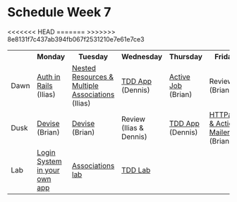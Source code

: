 # Schedule Week 7

<table>
  <tr>
    <th></th>
    <th>Monday</th>
    <th>Tuesday</th>
    <th>Wednesday</th>
    <th>Thursday</th>
    <th>Friday</th>
  </tr>
  <tr>
    <td>Dawn</td>
    <td><a href="https://github.com/sf-wdi-14/notes/blob/master/lectures/week-7/_1_monday/dawn/auth-in-rails.md">Auth in Rails</a> (Ilias)</td>
    <td><a href="https://github.com/sf-wdi-14/notes/blob/master/lectures/week-7/_2_tuesday/dawn/nested-resources-and-multiple-associations.md">Nested Resources & Multiple Associations</a> (Ilias)</td>
    <td><a href="https://github.com/sf-wdi-14/notes/blob/master/lectures/week-7/_3_wednesday/tdd-with-rspec.md">TDD App</a> (Dennis)</td>
    <td><a href="#">Active Job</a> (Brian)</td>
    <td>Review (Brian)</td>
  </tr>
  <tr>
    <td>Dusk</td>
<<<<<<< HEAD
    <td><a href="#">Devise</a> (Brian)</td>
=======
    <td><a href="https://github.com/sf-wdi-14/notes/blob/master/lectures/week-7/_1_monday/dusk/devise_notes.md">Devise</a> (Brian)</td>
>>>>>>> 8e8131f7c437ab394fb067f2531210e7e61e7ce3
    <td>Review (Ilias & Dennis)</td>
    <td><a href="https://github.com/sf-wdi-14/notes/blob/master/lectures/week-7/_3_wednesday/tdd-with-rspec.md">TDD App</a> (Dennis)</td>
    <td><a href="#">HTTParty & Action Mailer</a> (Brian)</td>
    <td>Lab time</td>
  </tr>
  <tr>
    <td>Lab</td>
    <td><a href="https://github.com/sf-wdi-14/notes/blob/master/lectures/week-7/_1_monday/dawn/auth-in-rails.md#tonights-lab">Login System in your own app</a></td>
    <td><a href="https://github.com/sf-wdi-14/notes/blob/master/assignments/week-7/associations.md">Associations lab</a></td>
    <td><a href="https://github.com/sf-wdi-14/notes/blob/master/lectures%2Fweek-7%2F_3_wednesday%2Flab%2Ftdd-lab.md">TDD Lab</a></td>
    <td></td>
    <td></td>
  </tr>
</table>

